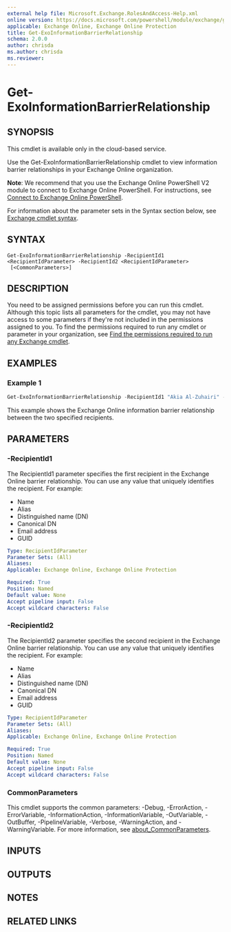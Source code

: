 ```yaml
---
external help file: Microsoft.Exchange.RolesAndAccess-Help.xml
online version: https://docs.microsoft.com/powershell/module/exchange/get-exoinformationbarrierrelationship
applicable: Exchange Online, Exchange Online Protection
title: Get-ExoInformationBarrierRelationship
schema: 2.0.0
author: chrisda
ms.author: chrisda
ms.reviewer:
---
```


# Get-ExoInformationBarrierRelationship

## SYNOPSIS
This cmdlet is available only in the cloud-based service.

Use the Get-ExoInformationBarrierRelationship cmdlet to view information barrier relationships in your Exchange Online organization.

**Note**: We recommend that you use the Exchange Online PowerShell V2 module to connect to Exchange Online PowerShell. For instructions, see [Connect to Exchange Online PowerShell](https://docs.microsoft.com/powershell/exchange/connect-to-exchange-online-powershell).

For information about the parameter sets in the Syntax section below, see [Exchange cmdlet syntax](https://docs.microsoft.com/powershell/exchange/exchange-cmdlet-syntax).

## SYNTAX

```
Get-ExoInformationBarrierRelationship -RecipientId1 <RecipientIdParameter> -RecipientId2 <RecipientIdParameter>
 [<CommonParameters>]
```

## DESCRIPTION
You need to be assigned permissions before you can run this cmdlet. Although this topic lists all parameters for the cmdlet, you may not have access to some parameters if they're not included in the permissions assigned to you. To find the permissions required to run any cmdlet or parameter in your organization, see [Find the permissions required to run any Exchange cmdlet](https://docs.microsoft.com/powershell/exchange/find-exchange-cmdlet-permissions).

## EXAMPLES

### Example 1
```powershell
Get-ExoInformationBarrierRelationship -RecipientId1 "Akia Al-Zuhairi" -RecipientId2 "Gabriela Laureano"
```

This example shows the Exchange Online information barrier relationship between the two specified recipients.

## PARAMETERS

### -RecipientId1
The RecipientId1 parameter specifies the first recipient in the Exchange Online barrier relationship. You can use any value that uniquely identifies the recipient. For example:

- Name
- Alias
- Distinguished name (DN)
- Canonical DN
- Email address
- GUID

```yaml
Type: RecipientIdParameter
Parameter Sets: (All)
Aliases:
Applicable: Exchange Online, Exchange Online Protection

Required: True
Position: Named
Default value: None
Accept pipeline input: False
Accept wildcard characters: False
```

### -RecipientId2
The RecipientId2 parameter specifies the second recipient in the Exchange Online barrier relationship. You can use any value that uniquely identifies the recipient. For example:

- Name
- Alias
- Distinguished name (DN)
- Canonical DN
- Email address
- GUID

```yaml
Type: RecipientIdParameter
Parameter Sets: (All)
Aliases:
Applicable: Exchange Online, Exchange Online Protection

Required: True
Position: Named
Default value: None
Accept pipeline input: False
Accept wildcard characters: False
```

### CommonParameters
This cmdlet supports the common parameters: -Debug, -ErrorAction, -ErrorVariable, -InformationAction, -InformationVariable, -OutVariable, -OutBuffer, -PipelineVariable, -Verbose, -WarningAction, and -WarningVariable. For more information, see [about_CommonParameters](https://go.microsoft.com/fwlink/p/?LinkID=113216).

## INPUTS

###  

## OUTPUTS

###  

## NOTES

## RELATED LINKS
